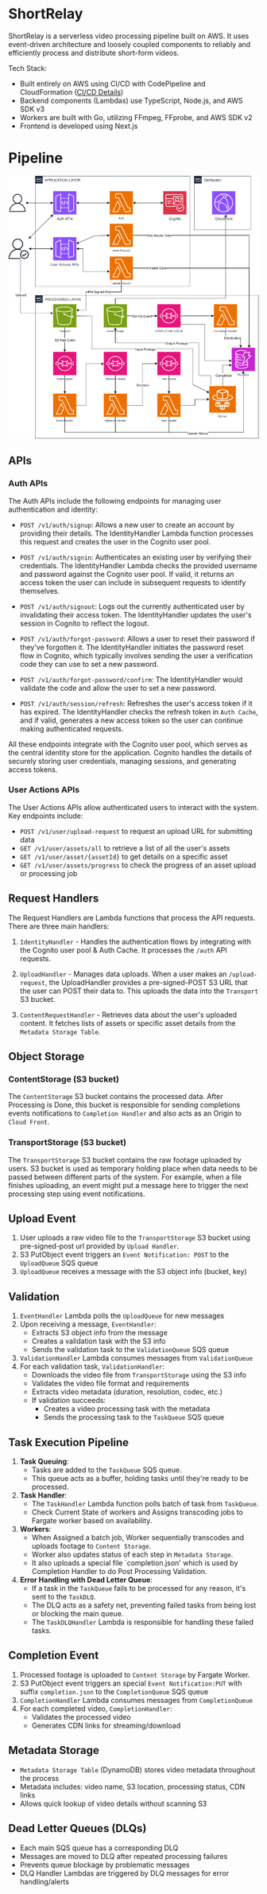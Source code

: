 # ShortRelay
ShortRelay is a serverless video processing pipeline built on AWS. It uses event-driven architecture and loosely coupled components to reliably and efficiently process and distribute short-form videos.

Tech Stack:
- Built entirely on AWS using CI/CD with CodePipeline and CloudFormation ([CI/CD Details](./infrastructure/README.md))
- Backend components (Lambdas) use TypeScript, Node.js, and AWS SDK v3
- Workers are built with Go, utilizing FFmpeg, FFprobe, and AWS SDK v2
- Frontend is developed using Next.js

# Pipeline
![alt text](./infrastructure/docs/asset-processing-flow.png)

## APIs
### Auth APIs
The Auth APIs include the following endpoints for managing user authentication and identity:

- `POST /v1/auth/signup`: Allows a new user to create an account by providing their details. The IdentityHandler Lambda function processes this request and creates the user in the Cognito user pool.

- `POST /v1/auth/signin`: Authenticates an existing user by verifying their credentials. The IdentityHandler Lambda checks the provided username and password against the Cognito user pool. If valid, it returns an access token the user can include in subsequent requests to identify themselves.

- `POST /v1/auth/signout`: Logs out the currently authenticated user by invalidating their access token. The IdentityHandler updates the user's session in Cognito to reflect the logout.

- `POST /v1/auth/forgot-password`: Allows a user to reset their password if they've forgotten it. The IdentityHandler initiates the password reset flow in Cognito, which typically involves sending the user a verification code they can use to set a new password.

- `POST /v1/auth/forgot-password/confirm`: The IdentityHandler would validate the code and allow the user to set a new password.

- `POST /v1/auth/session/refresh`: Refreshes the user's access token if it has expired. The IdentityHandler checks the refresh token in `Auth Cache`, and if valid, generates a new access token so the user can continue making authenticated requests.

All these endpoints integrate with the Cognito user pool, which serves as the central identity store for the application. Cognito handles the details of securely storing user credentials, managing sessions, and generating access tokens.

### User Actions APIs  

The User Actions APIs allow authenticated users to interact with the system. Key endpoints include:
- `POST /v1/user/upload-request` to request an upload URL for submitting data
- `GET /v1/user/assets/all` to retrieve a list of all the user's assets
- `GET /v1/user/asset/{assetId}` to get details on a specific asset
- `GET /v1/user/assets/progress` to check the progress of an asset upload or processing job

## Request Handlers

The Request Handlers are Lambda functions that process the API requests. There are three main handlers:

1. `IdentityHandler` - Handles the authentication flows by integrating with the Cognito user pool & Auth Cache. It processes the `/auth` API requests.

2. `UploadHandler` - Manages data uploads. When a user makes an `/upload-request`, the UploadHandler provides a pre-signed-POST S3 URL that the user can POST their data to. This uploads the data into the `Transport` S3 bucket.

3. `ContentRequestHandler` - Retrieves data about the user's uploaded content. It fetches lists of assets or specific asset details from the `Metadata Storage Table`.

## Object Storage

### ContentStorage (S3 bucket)
The `ContentStorage` S3 bucket contains the processed data. After Processing is Done, this bucket is responsible for sending completions events notifications to `Completion Handler` and also acts as an Origin to `Cloud Front`.

### TransportStorage (S3 bucket)  
The `TransportStorage` S3 bucket contains the raw footage uploaded by users. S3 bucket is used as temporary holding place when data needs to be passed between different parts of the system. For example, when a file finishes uploading, an event might put a message here to trigger the next processing step using event notifications.

## Upload Event
1. User uploads a raw video file to the `TransportStorage` S3 bucket using pre-signed-post url provided by `Upload Handler`.
2. S3 PutObject event triggers an `Event Notification: POST` to the `UploadQueue` SQS queue
3. `UploadQueue` receives a message with the S3 object info (bucket, key)

## Validation
1. `EventHandler` Lambda polls the `UploadQueue` for new messages
2. Upon receiving a message, `EventHandler`:
    - Extracts S3 object info from the message
    - Creates a validation task with the S3 info
    - Sends the validation task to the `ValidationQueue` SQS queue
3. `ValidationHandler` Lambda consumes messages from `ValidationQueue`
4. For each validation task, `ValidationHandler`:
    - Downloads the video file from `TransportStorage` using the S3 info
    - Validates the video file format and requirements
    - Extracts video metadata (duration, resolution, codec, etc.)
    - If validation succeeds:
        - Creates a video processing task with the metadata
        - Sends the processing task to the `TaskQueue` SQS queue

## Task Execution Pipeline
1. **Task Queuing**: 
   * Tasks are added to the `TaskQueue` SQS queue. 
   * This queue acts as a buffer, holding tasks until they're ready to be processed.
2. **Task Handler**:
   * The `TaskHandler` Lambda function polls batch of task from `TaskQueue`.
   * Check Current State of workers and Assigns transcoding jobs to Fargate worker based on availability.
3. **Workers**:
   * When Assigned a batch job, Worker sequentially transcodes and uploads footage to `Content Storage`.
   * Worker also updates status of each step in `Metadata Storage`.
   * It also uploads a special file `completion.json' which is used by Completion Handler to do Post Processing Validation.
4. **Error Handling with Dead Letter Queue**:
   * If a task in the `TaskQueue` fails to be processed for any reason, it's sent to the `TaskDLQ`.
   * The DLQ acts as a safety net, preventing failed tasks from being lost or blocking the main queue.
   * The `TaskDLQHandler` Lambda is responsible for handling these failed tasks.

## Completion Event
1. Processed footage is uploaded to `Content Storage` by Fargate Worker.
2. S3 PutObject event triggers an special `Event Notification:PUT` with suffix `completion.json` to the `CompletionQueue` SQS queue
3. `CompletionHandler` Lambda consumes messages from `CompletionQueue` 
4. For each completed video, `CompletionHandler`:
    - Validates the processed video
    - Generates CDN links for streaming/download

## Metadata Storage
- `Metadata Storage Table` (DynamoDB) stores video metadata throughout the process
- Metadata includes: video name, S3 location, processing status, CDN links
- Allows quick lookup of video details without scanning S3

## Dead Letter Queues (DLQs)
- Each main SQS queue has a corresponding DLQ
- Messages are moved to DLQ after repeated processing failures
- Prevents queue blockage by problematic messages
- DLQ Handler Lambdas are triggered by DLQ messages for error handling/alerts
